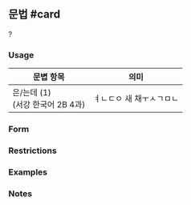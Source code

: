 ## 문법 #card
?
### Usage
| 문볍 항목                      | 의미            |
| -------------------------- | ------------- |
| 은/는데 (1)<br>(서강 한국어 2B 4과) | ㅕㄴㄷㅇ 새 채ㅜㅅㄱㅁㄴ |
### Form
### Restrictions
### Examples
### Notes
